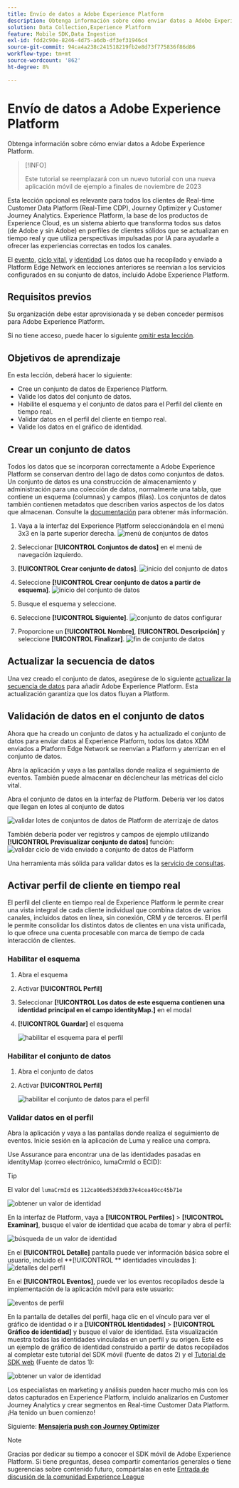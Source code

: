 ```yaml
---
title: Envío de datos a Adobe Experience Platform
description: Obtenga información sobre cómo enviar datos a Adobe Experience Platform.
solution: Data Collection,Experience Platform
feature: Mobile SDK,Data Ingestion
exl-id: fdd2c90e-8246-4d75-a6db-df3ef31946c4
source-git-commit: 94ca4a238c241518219fb2e8d73f775836f86d86
workflow-type: tm+mt
source-wordcount: '862'
ht-degree: 8%

---
```


# Envío de datos a Adobe Experience Platform

Obtenga información sobre cómo enviar datos a Adobe Experience Platform.

>[!INFO]
>
> Este tutorial se reemplazará con un nuevo tutorial con una nueva aplicación móvil de ejemplo a finales de noviembre de 2023

Esta lección opcional es relevante para todos los clientes de Real-time Customer Data Platform (Real-Time CDP), Journey Optimizer y Customer Journey Analytics. Experience Platform, la base de los productos de Experience Cloud, es un sistema abierto que transforma todos sus datos (de Adobe y sin Adobe) en perfiles de clientes sólidos que se actualizan en tiempo real y que utiliza perspectivas impulsadas por IA para ayudarle a ofrecer las experiencias correctas en todos los canales.

El [evento](events.md), [ciclo vital](lifecycle-data.md), y [identidad](identity.md) Los datos que ha recopilado y enviado a Platform Edge Network en lecciones anteriores se reenvían a los servicios configurados en su conjunto de datos, incluido Adobe Experience Platform.


## Requisitos previos

Su organización debe estar aprovisionada y se deben conceder permisos para Adobe Experience Platform.

Si no tiene acceso, puede hacer lo siguiente [omitir esta lección](install-sdks.md).

## Objetivos de aprendizaje

En esta lección, deberá hacer lo siguiente:

* Cree un conjunto de datos de Experience Platform.
* Valide los datos del conjunto de datos.
* Habilite el esquema y el conjunto de datos para el Perfil del cliente en tiempo real.
* Validar datos en el perfil del cliente en tiempo real.
* Valide los datos en el gráfico de identidad.


## Crear un conjunto de datos

Todos los datos que se incorporan correctamente a Adobe Experience Platform se conservan dentro del lago de datos como conjuntos de datos. Un conjunto de datos es una construcción de almacenamiento y administración para una colección de datos, normalmente una tabla, que contiene un esquema (columnas) y campos (filas). Los conjuntos de datos también contienen metadatos que describen varios aspectos de los datos que almacenan. Consulte la [documentación](https://experienceleague.adobe.com/docs/experience-platform/catalog/datasets/overview.html?lang=es) para obtener más información.

1. Vaya a la interfaz del Experience Platform seleccionándola en el menú 3x3 en la parte superior derecha.
   ![menú de conjuntos de datos](assets/mobile-dataset-menu.png)

1. Seleccionar **[!UICONTROL Conjuntos de datos]** en el menú de navegación izquierdo.

1. **[!UICONTROL Crear conjunto de datos]**.
   ![inicio del conjunto de datos](assets/mobile-dataset-home.png)

1. Seleccione **[!UICONTROL Crear conjunto de datos a partir de esquema]**.
   ![inicio del conjunto de datos](assets/mobile-dataset-create.png)

1. Busque el esquema y seleccione.

1. Seleccione **[!UICONTROL Siguiente]**.
   ![conjunto de datos configurar](assets/mobile-dataset-configure.png)

1. Proporcione un **[!UICONTROL Nombre]**, **[!UICONTROL Descripción]** y seleccione **[!UICONTROL Finalizar]**.
   ![fin de conjunto de datos](assets/mobile-dataset-finish.png)

## Actualizar la secuencia de datos

Una vez creado el conjunto de datos, asegúrese de lo siguiente [actualizar la secuencia de datos](create-datastream.md) para añadir Adobe Experience Platform. Esta actualización garantiza que los datos fluyan a Platform.

## Validación de datos en el conjunto de datos

Ahora que ha creado un conjunto de datos y ha actualizado el conjunto de datos para enviar datos al Experience Platform, todos los datos XDM enviados a Platform Edge Network se reenvían a Platform y aterrizan en el conjunto de datos.

Abra la aplicación y vaya a las pantallas donde realiza el seguimiento de eventos. También puede almacenar en déclencheur las métricas del ciclo vital.

Abra el conjunto de datos en la interfaz de Platform. Debería ver los datos que llegan en lotes al conjunto de datos

![validar lotes de conjuntos de datos de Platform de aterrizaje de datos](assets/mobile-platform-dataset-batches.png)

También debería poder ver registros y campos de ejemplo utilizando **[!UICONTROL Previsualizar conjunto de datos]** función:
![validar ciclo de vida enviado a conjunto de datos de Platform](assets/mobile-lifecycle-platform-dataset.png)

Una herramienta más sólida para validar datos es la [servicio de consultas](https://experienceleague.adobe.com/docs/platform-learn/tutorials/queries/explore-data.html?lang=es).

## Activar perfil de cliente en tiempo real

El perfil del cliente en tiempo real de Experience Platform le permite crear una vista integral de cada cliente individual que combina datos de varios canales, incluidos datos en línea, sin conexión, CRM y de terceros. El perfil le permite consolidar los distintos datos de clientes en una vista unificada, lo que ofrece una cuenta procesable con marca de tiempo de cada interacción de clientes.

### Habilitar el esquema

1. Abra el esquema
1. Activar **[!UICONTROL Perfil]**
1. Seleccionar **[!UICONTROL Los datos de este esquema contienen una identidad principal en el campo identityMap.]** en el modal
1. **[!UICONTROL Guardar]** el esquema

   ![habilitar el esquema para el perfil](assets/mobile-platform-profile-schema.png)

### Habilitar el conjunto de datos

1. Abra el conjunto de datos
1. Activar **[!UICONTROL Perfil]**

   ![habilitar el conjunto de datos para el perfil](assets/mobile-platform-profile-dataset.png)

### Validar datos en el perfil

Abra la aplicación y vaya a las pantallas donde realiza el seguimiento de eventos. Inicie sesión en la aplicación de Luma y realice una compra.

Use Assurance para encontrar una de las identidades pasadas en identityMap (correo electrónico, lumaCrmId o ECID):

>[!TIP]
>
>   El valor del `lumaCrmId` es `112ca06ed53d3db37e4cea49cc45b71e`


![obtener un valor de identidad](assets/mobile-platform-identity.png)

En la interfaz de Platform, vaya a **[!UICONTROL Perfiles]** > **[!UICONTROL Examinar]**, busque el valor de identidad que acaba de tomar y abra el perfil:

![búsqueda de un valor de identidad](assets/mobile-platform-profile-lookup.png)

En el **[!UICONTROL Detalle]** pantalla puede ver información básica sobre el usuario, incluido el **[!UICONTROL ** identidades vinculadas **]**:
![detalles del perfil](assets/mobile-platform-profile-details.png)

En el **[!UICONTROL Eventos]**, puede ver los eventos recopilados desde la implementación de la aplicación móvil para este usuario:

![eventos de perfil](assets/mobile-platform-profile-events.png)


En la pantalla de detalles del perfil, haga clic en el vínculo para ver el gráfico de identidad o ir a **[!UICONTROL Identidades]** > **[!UICONTROL Gráfico de identidad]** y busque el valor de identidad. Esta visualización muestra todas las identidades vinculadas en un perfil y su origen. Este es un ejemplo de gráfico de identidad construido a partir de datos recopilados al completar este tutorial del SDK móvil (fuente de datos 2) y el [Tutorial de SDK web](https://experienceleague.adobe.com/docs/platform-learn/implement-web-sdk/overview.html?lang=es) (Fuente de datos 1):

![obtener un valor de identidad](assets/mobile-platform-profile-identitygraph.png)

Los especialistas en marketing y análisis pueden hacer mucho más con los datos capturados en Experience Platform, incluido analizarlos en Customer Journey Analytics y crear segmentos en Real-time Customer Data Platform. ¡Ha tenido un buen comienzo!

Siguiente: **[Mensajería push con Journey Optimizer](journey-optimizer-push.md)**

>[!NOTE]
>
>Gracias por dedicar su tiempo a conocer el SDK móvil de Adobe Experience Platform. Si tiene preguntas, desea compartir comentarios generales o tiene sugerencias sobre contenido futuro, compártalas en este [Entrada de discusión de la comunidad Experience League](https://experienceleaguecommunities.adobe.com/t5/adobe-experience-platform-launch/tutorial-discussion-implement-adobe-experience-cloud-in-mobile/td-p/443796)
